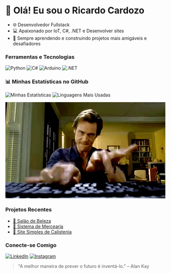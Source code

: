 # 👋 Olá! Eu sou o Ricardo Cardozo

- 🌐 Desenvolvedor Fullstack
- 💻 Apaixonado por IoT, C#, .NET e Desenvolver sites
- 🚀 Sempre aprendendo e construindo projetos mais amigáveis e desafiadores

### Ferramentas e Tecnologias
![Python](https://img.shields.io/badge/Python-3776AB?style=for-the-badge&logo=python&logoColor=white)
![C#](https://img.shields.io/badge/C%23-239120?style=for-the-badge&logo=c-sharp&logoColor=white)
![Arduino](https://img.shields.io/badge/Arduino-00979D?style=for-the-badge&logo=arduino&logoColor=white)
![.NET](https://img.shields.io/badge/.NET-5C2D91?style=for-the-badge&logo=dotnet&logoColor=white)

### 📊 Minhas Estatísticas no GitHub
![Minhas Estatísticas](https://github-readme-stats.vercel.app/api?username=Riscadin&show_icons=true&theme=radical)
![Linguagens Mais Usadas](https://github-readme-stats.vercel.app/api/top-langs/?username=Riscadin&layout=compact&theme=radical)


![kkkkkkkkkkk](1_dxbvVHJkUh5HagZ7HI0nFw.gif)



### Projetos Recentes
- [🔗 Salão de Beleza](https://riscadin.github.io/TCC/)
- [🔗 Sistema de Mercearia](https://github.com/Riscadin/Situa-odeAprendizagem-Sr.Antonio)
- [🔗 Site Simples de Calistenia](https://riscadin.github.io/Treininho-Meu/)


### Conecte-se Comigo
[![LinkedIn](https://img.shields.io/badge/-LinkedIn-0077B5?style=for-the-badge&logo=linkedin&logoColor=white)](https://www.linkedin.com/in/ricardo-moreira-2b030a29b/)
[![Instagram](https://img.shields.io/badge/Instagram-E4405F?style=for-the-badge&logo=instagram&logoColor=white)](https://www.instagram.com/riicardoc_?igsh=MTNwbDFxNjhua2UybQ==)

> "A melhor maneira de prever o futuro é inventá-lo." – Alan Kay
